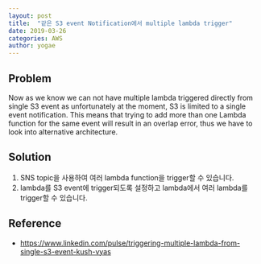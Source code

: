 ```yaml
---
layout: post
title:  "같은 S3 event Notification에서 multiple lambda trigger"
date: 2019-03-26
categories: AWS
author: yogae
---
```


## Problem

Now as we know we can not have multiple lambda triggered directly from single S3 event as unfortunately at the moment, S3 is limited to a single event notification. This means that trying to add more than one Lambda function for the same event will result in an overlap error, thus we have to look into alternative architecture.

## Solution

1. SNS topic을 사용하여 여러 lambda function을 trigger할 수 있습니다.
2. lambda를 S3 event에 trigger되도록 설정하고 lambda에서 여러 lambda를 trigger할 수 있습니다.

## Reference

- https://www.linkedin.com/pulse/triggering-multiple-lambda-from-single-s3-event-kush-vyas
